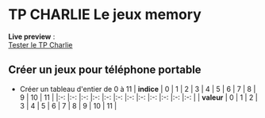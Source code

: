 # TP CHARLIE Le jeux memory
**Live preview**  :    
[Tester le TP Charlie](https://www.sevenvalley.fr/tp-javascript/tpc)

## Créer un jeux pour téléphone portable

- Créer un tableau d'entier de 0 à 11
| **indice** | 0 | 1 | 2 | 3 | 4 | 5 | 6 | 7 | 8 | 9 | 10 | 11 |
|:-: |:-: |:-: |:-: |:-: |:-: |:-: |:-: |:-: |:-: |:-: |:-: |
|   **valeur** | 0 | 1 | 2 | 3 | 4 | 5 | 6 | 7 | 8 | 9 | 10 | 11 |
